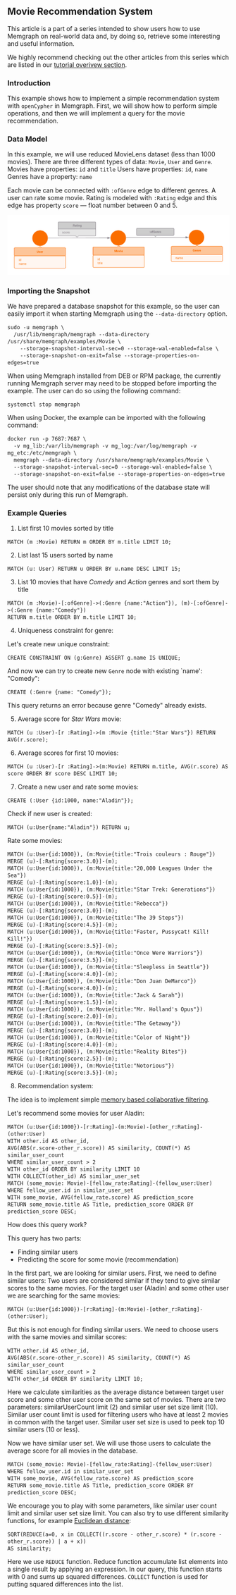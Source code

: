 ## Movie Recommendation System

This article is a part of a series intended to show users how to use Memgraph
on real-world data and, by doing so, retrieve some interesting and useful
information.

We highly recommend checking out the other articles from this series which
are listed in our [tutorial overivew section](tutorials-overview.md).

### Introduction

This example shows how to implement a simple recommendation system
with `openCypher` in Memgraph.
First, we will show how to perform simple operations,
and then we will implement a query for the movie recommendation.

### Data Model

In this example, we will use reduced MovieLens dataset (less than 1000 movies).
There are three different types of data: `Movie`, `User` and `Genre`.
Movies have properties: `id` and `title`
Users have properties: `id`, `name`
Genres have a property: `name`

Each movie can be connected with `:ofGenre` edge to different genres.
A user can rate some movie. Rating is modeled with `:Rating` edge
and this edge has property `score` &mdash; float number between 0 and 5.

![](../data/movie_metagraph.png)

### Importing the Snapshot

We have prepared a database snapshot for this example, so the user can easily
import it when starting Memgraph using the `--data-directory` option.

```plaintext
sudo -u memgraph \
  /usr/lib/memgraph/memgraph --data-directory /usr/share/memgraph/examples/Movie \
    --storage-snapshot-interval-sec=0 --storage-wal-enabled=false \
    --storage-snapshot-on-exit=false --storage-properties-on-edges=true
```
When using Memgraph installed from DEB or RPM package, the currently running
Memgraph server may need to be stopped before importing the example. The user
can do so using the following command:

```plaintext
systemctl stop memgraph
```
When using Docker, the example can be imported with the following command:

```plaintext
docker run -p 7687:7687 \
  -v mg_lib:/var/lib/memgraph -v mg_log:/var/log/memgraph -v mg_etc:/etc/memgraph \
  memgraph --data-directory /usr/share/memgraph/examples/Movie \
  --storage-snapshot-interval-sec=0 --storage-wal-enabled=false \
  --storage-snapshot-on-exit=false --storage-properties-on-edges=true
```

The user should note that any modifications of the database state will persist
only during this run of Memgraph.

### Example Queries

1) List first 10 movies sorted by title

```opencypher
MATCH (m :Movie) RETURN m ORDER BY m.title LIMIT 10;
```

2) List last 15 users sorted by name

```opencypher
MATCH (u: User) RETURN u ORDER BY u.name DESC LIMIT 15;
```

3) List 10 movies that have *Comedy* and *Action* genres and sort them by title

```opencypher
MATCH (m :Movie)-[:ofGenre]->(:Genre {name:"Action"}), (m)-[:ofGenre]->(:Genre {name:"Comedy"})
RETURN m.title ORDER BY m.title LIMIT 10;
```

4) Uniqueness constraint for genre:

Let's create new unique constraint:

```opencypher
CREATE CONSTRAINT ON (g:Genre) ASSERT g.name IS UNIQUE;
```
And now we can try to create new `Genre` node with existing `name': "Comedy":

```opencypher
CREATE (:Genre {name: "Comedy"});
```
This query returns an error because genre "Comedy" already exists.

5) Average score for *Star Wars* movie:

```opencypher
MATCH (u :User)-[r :Rating]->(m :Movie {title:"Star Wars"}) RETURN AVG(r.score);
```

6) Average scores for first 10 movies:

```opencypher
MATCH (u :User)-[r :Rating]->(m:Movie) RETURN m.title, AVG(r.score) AS score ORDER BY score DESC LIMIT 10;
```

7) Create a new user and rate some movies:

```opencypher
CREATE (:User {id:1000, name:"Aladin"});
```
Check if new user is created:

```opencypher
MATCH (u:User{name:"Aladin"}) RETURN u;
```
Rate some movies:

```opencypher
MATCH (u:User{id:1000}), (m:Movie{title:"Trois couleurs : Rouge"})
MERGE (u)-[:Rating{score:3.0}]-(m);
MATCH (u:User{id:1000}), (m:Movie{title:"20,000 Leagues Under the Sea"})
MERGE (u)-[:Rating{score:1.0}]-(m);
MATCH (u:User{id:1000}), (m:Movie{title:"Star Trek: Generations"})
MERGE (u)-[:Rating{score:0.5}]-(m);
MATCH (u:User{id:1000}), (m:Movie{title:"Rebecca"})
MERGE (u)-[:Rating{score:3.0}]-(m);
MATCH (u:User{id:1000}), (m:Movie{title:"The 39 Steps"})
MERGE (u)-[:Rating{score:4.5}]-(m);
MATCH (u:User{id:1000}), (m:Movie{title:"Faster, Pussycat! Kill! Kill!"})
MERGE (u)-[:Rating{score:3.5}]-(m);
MATCH (u:User{id:1000}), (m:Movie{title:"Once Were Warriors"})
MERGE (u)-[:Rating{score:3.5}]-(m);
MATCH (u:User{id:1000}), (m:Movie{title:"Sleepless in Seattle"})
MERGE (u)-[:Rating{score:4.0}]-(m);
MATCH (u:User{id:1000}), (m:Movie{title:"Don Juan DeMarco"})
MERGE (u)-[:Rating{score:4.0}]-(m);
MATCH (u:User{id:1000}), (m:Movie{title:"Jack & Sarah"})
MERGE (u)-[:Rating{score:1.5}]-(m);
MATCH (u:User{id:1000}), (m:Movie{title:"Mr. Holland's Opus"})
MERGE (u)-[:Rating{score:2.0}]-(m);
MATCH (u:User{id:1000}), (m:Movie{title:"The Getaway"})
MERGE (u)-[:Rating{score:3.0}]-(m);
MATCH (u:User{id:1000}), (m:Movie{title:"Color of Night"})
MERGE (u)-[:Rating{score:4.0}]-(m);
MATCH (u:User{id:1000}), (m:Movie{title:"Reality Bites"})
MERGE (u)-[:Rating{score:2.5}]-(m);
MATCH (u:User{id:1000}), (m:Movie{title:"Notorious"})
MERGE (u)-[:Rating{score:3.5}]-(m);
```

8) Recommendation system:

The idea is to implement simple [memory based collaborative filtering](https://en.wikipedia.org/wiki/Collaborative_filtering).

Let's recommend some movies for user Aladin:

```opencypher
MATCH (u:User{id:1000})-[r:Rating]-(m:Movie)-[other_r:Rating]-(other:User)
WITH other.id AS other_id,
AVG(ABS(r.score-other_r.score)) AS similarity, COUNT(*) AS similar_user_count
WHERE similar_user_count > 2
WITH other_id ORDER BY similarity LIMIT 10
WITH COLLECT(other_id) AS similar_user_set
MATCH (some_movie: Movie)-[fellow_rate:Rating]-(fellow_user:User)
WHERE fellow_user.id in similar_user_set
WITH some_movie, AVG(fellow_rate.score) AS prediction_score
RETURN some_movie.title AS Title, prediction_score ORDER BY prediction_score DESC;
```
How does this query work?

This query has two parts:

* Finding similar users
* Predicting the score for some movie (recommendation)

In the first part, we are looking for similar users.
First, we need to define similar users:
Two users are considered similar if they tend to give
similar scores to the same movies.
For the target user (Aladin) and some other user we are searching
for the same movies:

```opencypher
MATCH (u:User{id:1000})-[r:Rating]-(m:Movie)-[other_r:Rating]-(other:User);
```
But this is not enough for finding similar users. We need to choose users
with the same movies and similar scores:

```opencypher
WITH other.id AS other_id,
AVG(ABS(r.score-other_r.score)) AS similarity, COUNT(*) AS similar_user_count
WHERE similar_user_count > 2
WITH other_id ORDER BY similarity LIMIT 10;
```
Here we calculate similarities as the average distance between
target user score and some other user score on the same set of movies.
There are two parameters: similarUserCount limit (2)
and similar user set size limit (10).
Similar user count limit is used for filtering users who have
at least 2 movies in common with the target user.
Similar user set size is used to peek top 10 similar users (10 or less).

Now we have similar user set. We will use those users to
calculate the average score for all movies in the database.

```opencypher
MATCH (some_movie: Movie)-[fellow_rate:Rating]-(fellow_user:User)
WHERE fellow_user.id in similar_user_set
WITH some_movie, AVG(fellow_rate.score) AS prediction_score
RETURN some_movie.title AS Title, prediction_score ORDER BY prediction_score DESC;
```
We encourage you to play with some parameters, like similar user count limit
and similar user set size limit.
You can also try to use different similarity functions,
for example [Euclidean distance](https://en.wikipedia.org/wiki/Euclidean_distance):

```opencypher
SQRT(REDUCE(a=0, x in COLLECT((r.score - other_r.score) * (r.score - other_r.score)) | a + x))
AS similarity;
```
Here we use `REDUCE` function. Reduce function accumulate list elements
into a single result by applying an expression.
In our query, this function starts with 0 and sums up squared differences.
`COLLECT` function is used for putting squared differences into the list.

